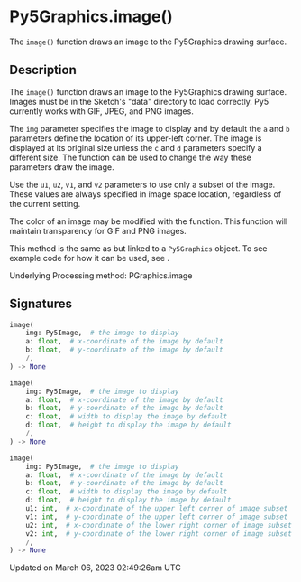 # Py5Graphics.image()

The `image()` function draws an image to the Py5Graphics drawing surface.

## Description

The `image()` function draws an image to the Py5Graphics drawing surface. Images must be in the Sketch's "data" directory to load correctly. Py5 currently works with GIF, JPEG, and PNG images. 

The `img` parameter specifies the image to display and by default the `a` and `b` parameters define the location of its upper-left corner. The image is displayed at its original size unless the `c` and `d` parameters specify a different size. The [](py5graphics_image_mode) function can be used to change the way these parameters draw the image.

Use the `u1`, `u2`, `v1`, and `v2` parameters to use only a subset of the image. These values are always specified in image space location, regardless of the current [](py5graphics_texture_mode) setting.

The color of an image may be modified with the [](py5graphics_tint) function. This function will maintain transparency for GIF and PNG images.

This method is the same as [](sketch_image) but linked to a `Py5Graphics` object. To see example code for how it can be used, see [](sketch_image).

Underlying Processing method: PGraphics.image

## Signatures

```python
image(
    img: Py5Image,  # the image to display
    a: float,  # x-coordinate of the image by default
    b: float,  # y-coordinate of the image by default
    /,
) -> None

image(
    img: Py5Image,  # the image to display
    a: float,  # x-coordinate of the image by default
    b: float,  # y-coordinate of the image by default
    c: float,  # width to display the image by default
    d: float,  # height to display the image by default
    /,
) -> None

image(
    img: Py5Image,  # the image to display
    a: float,  # x-coordinate of the image by default
    b: float,  # y-coordinate of the image by default
    c: float,  # width to display the image by default
    d: float,  # height to display the image by default
    u1: int,  # x-coordinate of the upper left corner of image subset
    v1: int,  # y-coordinate of the upper left corner of image subset
    u2: int,  # x-coordinate of the lower right corner of image subset
    v2: int,  # y-coordinate of the lower right corner of image subset
    /,
) -> None
```

Updated on March 06, 2023 02:49:26am UTC
